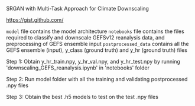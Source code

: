 SRGAN with Multi-Task Approach for Climate Downscaling

https://gist.github.com/

`model` file contains the model architecture 
`notebooks` file contains the files required to classify and downscale GEFSv12 reanalysis data, and preprocessing of GEFS ensemble input
`postprocessed_data` contains all the GEFS ensemble (input), y_class (ground truth) and y_hr (ground truth) files

Step 1:
Obtain y_hr_train.npy, y_hr_val.npy, and y_hr_test.npy by running 'downscaling_GEFS_reanalysis.ipynb' in 'notebooks' folder

Step 2:
Run model folder with all the training and validating postprocessed .npy files

Step 3:
Obtain the best .h5 models to test on the test .npy files




